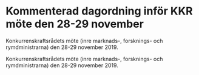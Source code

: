 # Kommenterad dagordning inför KKR möte den 28-29 november

Konkurrenskraftsrådets möte (inre marknads-, forsknings- och rymdministrarna) den 28-29 november 2019.

Konkurrenskraftsrådets möte (inre marknads-, forsknings- och rymdministrarna) den 28-29 november 2019.
